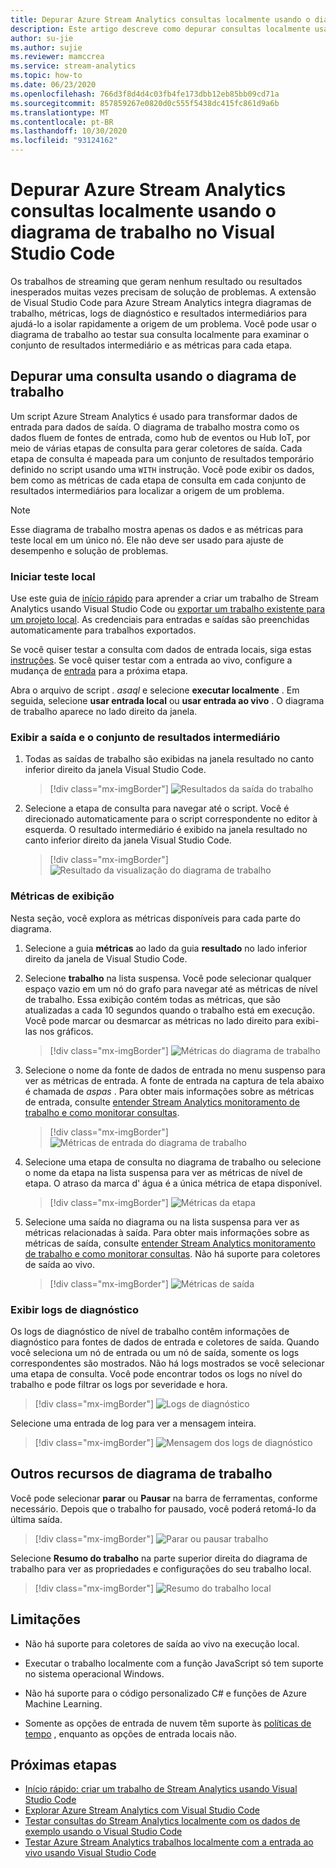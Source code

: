 ```yaml
---
title: Depurar Azure Stream Analytics consultas localmente usando o diagrama de trabalho no Visual Studio Code
description: Este artigo descreve como depurar consultas localmente usando o diagrama de trabalho na extensão Azure Stream Analytics para Visual Studio Code.
author: su-jie
ms.author: sujie
ms.reviewer: mamccrea
ms.service: stream-analytics
ms.topic: how-to
ms.date: 06/23/2020
ms.openlocfilehash: 766d3f8d4d4c03fb4fe173dbb12eb85bb09cd71a
ms.sourcegitcommit: 857859267e0820d0c555f5438dc415fc861d9a6b
ms.translationtype: MT
ms.contentlocale: pt-BR
ms.lasthandoff: 10/30/2020
ms.locfileid: "93124162"
---
```

# <a name="debug-azure-stream-analytics-queries-locally-using-job-diagram-in-visual-studio-code"></a>Depurar Azure Stream Analytics consultas localmente usando o diagrama de trabalho no Visual Studio Code

Os trabalhos de streaming que geram nenhum resultado ou resultados inesperados muitas vezes precisam de solução de problemas. A extensão de Visual Studio Code para Azure Stream Analytics integra diagramas de trabalho, métricas, logs de diagnóstico e resultados intermediários para ajudá-lo a isolar rapidamente a origem de um problema. Você pode usar o diagrama de trabalho ao testar sua consulta localmente para examinar o conjunto de resultados intermediário e as métricas para cada etapa.

## <a name="debug-a-query-using-job-diagram"></a>Depurar uma consulta usando o diagrama de trabalho

Um script Azure Stream Analytics é usado para transformar dados de entrada para dados de saída. O diagrama de trabalho mostra como os dados fluem de fontes de entrada, como hub de eventos ou Hub IoT, por meio de várias etapas de consulta para gerar coletores de saída. Cada etapa de consulta é mapeada para um conjunto de resultados temporário definido no script usando uma `WITH` instrução. Você pode exibir os dados, bem como as métricas de cada etapa de consulta em cada conjunto de resultados intermediários para localizar a origem de um problema.

> [!NOTE]
> Esse diagrama de trabalho mostra apenas os dados e as métricas para teste local em um único nó. Ele não deve ser usado para ajuste de desempenho e solução de problemas.

### <a name="start-local-testing"></a>Iniciar teste local

Use este guia de [início rápido](quick-create-visual-studio-code.md) para aprender a criar um trabalho de Stream Analytics usando Visual Studio Code ou [exportar um trabalho existente para um projeto local](visual-studio-code-explore-jobs.md). As credenciais para entradas e saídas são preenchidas automaticamente para trabalhos exportados.

Se você quiser testar a consulta com dados de entrada locais, siga estas [instruções](visual-studio-code-local-run.md). Se você quiser testar com a entrada ao vivo, configure a mudança de [entrada](stream-analytics-add-inputs.md) para a próxima etapa. 

Abra o arquivo de script *\. asaql* e selecione **executar localmente** . Em seguida, selecione **usar entrada local** ou **usar entrada ao vivo** . O diagrama de trabalho aparece no lado direito da janela.

### <a name="view-the-output-and-intermediate-result-set"></a>Exibir a saída e o conjunto de resultados intermediário  

1. Todas as saídas de trabalho são exibidas na janela resultado no canto inferior direito da janela Visual Studio Code.

   > [!div class="mx-imgBorder"]
   > ![Resultados da saída do trabalho](./media/debug-locally-using-job-diagram-vs-code/job-output-results.png)

2. Selecione a etapa de consulta para navegar até o script. Você é direcionado automaticamente para o script correspondente no editor à esquerda. O resultado intermediário é exibido na janela resultado no canto inferior direito da janela Visual Studio Code.

   > [!div class="mx-imgBorder"]
   > ![Resultado da visualização do diagrama de trabalho](./media/debug-locally-using-job-diagram-vs-code/preview-result.png)

### <a name="view-metrics"></a>Métricas de exibição

Nesta seção, você explora as métricas disponíveis para cada parte do diagrama.

1. Selecione a guia **métricas** ao lado da guia **resultado** no lado inferior direito da janela de Visual Studio Code.

2. Selecione **trabalho** na lista suspensa. Você pode selecionar qualquer espaço vazio em um nó do grafo para navegar até as métricas de nível de trabalho. Essa exibição contém todas as métricas, que são atualizadas a cada 10 segundos quando o trabalho está em execução. Você pode marcar ou desmarcar as métricas no lado direito para exibi-las nos gráficos.

   > [!div class="mx-imgBorder"]
   > ![Métricas do diagrama de trabalho](./media/debug-locally-using-job-diagram-vs-code/job-metrics.png)

3. Selecione o nome da fonte de dados de entrada no menu suspenso para ver as métricas de entrada. A fonte de entrada na captura de tela abaixo é chamada de *aspas* . Para obter mais informações sobre as métricas de entrada, consulte [entender Stream Analytics monitoramento de trabalho e como monitorar consultas](stream-analytics-monitoring.md).

   > [!div class="mx-imgBorder"]
   > ![Métricas de entrada do diagrama de trabalho](./media/debug-locally-using-job-diagram-vs-code/input-metrics.png)

4. Selecione uma etapa de consulta no diagrama de trabalho ou selecione o nome da etapa na lista suspensa para ver as métricas de nível de etapa. O atraso da marca d' água é a única métrica de etapa disponível.

   > [!div class="mx-imgBorder"]
   > ![Métricas da etapa](./media/debug-locally-using-job-diagram-vs-code/step-metrics.png)

5. Selecione uma saída no diagrama ou na lista suspensa para ver as métricas relacionadas à saída. Para obter mais informações sobre as métricas de saída, consulte [entender Stream Analytics monitoramento de trabalho e como monitorar consultas](stream-analytics-monitoring.md). Não há suporte para coletores de saída ao vivo.

   > [!div class="mx-imgBorder"]
   > ![Métricas de saída](./media/debug-locally-using-job-diagram-vs-code/output-metrics.png)

### <a name="view-diagnostic-logs"></a>Exibir logs de diagnóstico

Os logs de diagnóstico de nível de trabalho contêm informações de diagnóstico para fontes de dados de entrada e coletores de saída. Quando você seleciona um nó de entrada ou um nó de saída, somente os logs correspondentes são mostrados. Não há logs mostrados se você selecionar uma etapa de consulta. Você pode encontrar todos os logs no nível do trabalho e pode filtrar os logs por severidade e hora.

   > [!div class="mx-imgBorder"]
   > ![Logs de diagnóstico](./media/debug-locally-using-job-diagram-vs-code/diagnostic-logs.png)

   Selecione uma entrada de log para ver a mensagem inteira.

   > [!div class="mx-imgBorder"]
   > ![Mensagem dos logs de diagnóstico](./media/debug-locally-using-job-diagram-vs-code/diagnostic-logs-message.png)


## <a name="other-job-diagram-features"></a>Outros recursos de diagrama de trabalho

Você pode selecionar **parar** ou **Pausar** na barra de ferramentas, conforme necessário. Depois que o trabalho for pausado, você poderá retomá-lo da última saída.

> [!div class="mx-imgBorder"]
> ![Parar ou pausar trabalho](./media/debug-locally-using-job-diagram-vs-code/stop-pause-job.png)

Selecione **Resumo do trabalho** na parte superior direita do diagrama de trabalho para ver as propriedades e configurações do seu trabalho local.

> [!div class="mx-imgBorder"]
> ![Resumo do trabalho local](./media/debug-locally-using-job-diagram-vs-code/job-summary.png)

## <a name="limitations"></a>Limitações

* Não há suporte para coletores de saída ao vivo na execução local.

* Executar o trabalho localmente com a função JavaScript só tem suporte no sistema operacional Windows.

* Não há suporte para o código personalizado C# e funções de Azure Machine Learning. 

* Somente as opções de entrada de nuvem têm suporte às [políticas de tempo](./stream-analytics-time-handling.md) , enquanto as opções de entrada locais não.

## <a name="next-steps"></a>Próximas etapas

* [Início rápido: criar um trabalho de Stream Analytics usando Visual Studio Code](quick-create-visual-studio-code.md)
* [Explorar Azure Stream Analytics com Visual Studio Code](visual-studio-code-explore-jobs.md)
* [Testar consultas do Stream Analytics localmente com os dados de exemplo usando o Visual Studio Code](visual-studio-code-local-run.md)
* [Testar Azure Stream Analytics trabalhos localmente com a entrada ao vivo usando Visual Studio Code](visual-studio-code-local-run-live-input.md)